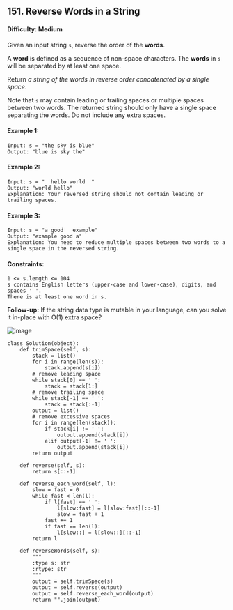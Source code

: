 ## 151. Reverse Words in a String

#### Difficulty: Medium

Given an input string ```s```, reverse the order of the __words__.

A __word__ is defined as a sequence of non-space characters. The __words__ in ```s``` will be separated by at least one space.

Return _a string of the words in reverse order concatenated by a single space_.

Note that ```s``` may contain leading or trailing spaces or multiple spaces between two words. The returned string should only have a single space separating the words. Do not include any extra spaces.

#### Example 1:
```
Input: s = "the sky is blue"
Output: "blue is sky the"
```

#### Example 2:
```
Input: s = "  hello world  "
Output: "world hello"
Explanation: Your reversed string should not contain leading or trailing spaces.
```

#### Example 3:
```
Input: s = "a good   example"
Output: "example good a"
Explanation: You need to reduce multiple spaces between two words to a single space in the reversed string.
```

#### Constraints:
```
1 <= s.length <= 104
s contains English letters (upper-case and lower-case), digits, and spaces ' '.
There is at least one word in s.
```

__Follow-up:__ If the string data type is mutable in your language, can you solve it in-place with O(1) extra space?

![image](https://leetcode.com/problems/reverse-words-in-a-string/Figures/151/reverse_whole2.png)

```{Python}
class Solution(object):
    def trimSpace(self, s):
        stack = list()
        for i in range(len(s)):
            stack.append(s[i])
        # remove leading space
        while stack[0] == ' ':
            stack = stack[1:]
        # remove trailing space
        while stack[-1] == ' ':
            stack = stack[:-1]
        output = list()
        # remove excessive spaces
        for i in range(len(stack)):
            if stack[i] != ' ':
                output.append(stack[i])
            elif output[-1] != ' ':
                output.append(stack[i])
        return output
    
    def reverse(self, s):
        return s[::-1]
    
    def reverse_each_word(self, l):
        slow = fast = 0
        while fast < len(l):
            if l[fast] == ' ':
                l[slow:fast] = l[slow:fast][::-1]
                slow = fast + 1
            fast += 1
            if fast == len(l):
                l[slow::] = l[slow::][::-1]          
        return l

    def reverseWords(self, s):
        """
        :type s: str
        :rtype: str
        """
        output = self.trimSpace(s)
        output = self.reverse(output)
        output = self.reverse_each_word(output)
        return "".join(output)
```
